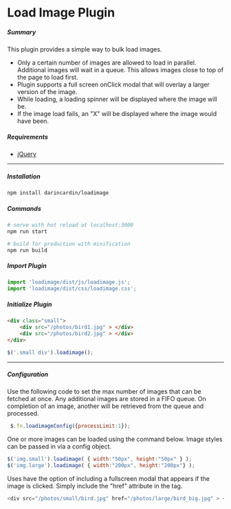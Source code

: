 # Load Image Plugin

##### Summary
This plugin provides a simple way to bulk load images.

* Only a certain number of images are allowed to load in parallel. Additional images will wait in a queue. This allows images close to top of the page to load first.
* Plugin supports a full screen onClick modal that will overlay a larger version of the image. 
* While loading, a  loading spinner will be displayed where the image will be.
* If the image load fails, an "X" will be displayed where the image would have been.
  

##### Requirements

  + [jQuery](http://jquery.com/)

-----
##### Installation 


```bash
npm install darincardin/loadimage
```

##### Commands

```bash
# serve with hot reload at localhost:3000
npm run start

# build for production with minification
npm run build
```

##### Import Plugin

```javascript
import 'loadimage/dist/js/loadimage.js';
import 'loadimage/dist/css/loadimage.css';
```


##### Initialize Plugin

```html
<div class="small">
	<div src="/photos/bird1.jpg" > </div>
	<div src="/photos/bird2.jpg" > </div>	
</div>	
```

```javascript
$('.small div').loadimage();
```
-----
##### Configuration


Use the following code to set the max number of images that can be fetched at once. Any additional images are stored in a FIFO queue. 
On completion of an image, another will be retrieved from the queue and processed.

```javascript
 $.fn.loadimageConfig({processLimit:1});  
```


One or more images can be loaded using the command below. Image styles can be passed in via a config object. 

```javascript
$('img.small').loadimage( { width:"50px", height:"50px" } ); 
$('img.large').loadimage( { width:"200px", height:"200px"} ); 
```



Uses have the option of including a fullscreen modal that appears if the image is clicked. Simply include the "href" attribute in the tag.


```javascript
<div src="/photos/small/bird.jpg" href="/photos/large/bird_big.jpg" > </div>
```



